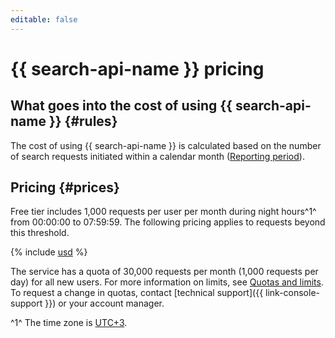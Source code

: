 ```yaml
---
editable: false
---
```


# {{ search-api-name }} pricing

## What goes into the cost of using {{ search-api-name }} {#rules}

The cost of using {{ search-api-name }} is calculated based on the number of search requests initiated within a calendar month ([Reporting period](../billing/concepts/reporting-period.md)).

## Pricing {#prices}

Free tier includes 1,000 requests per user per month during night hours^1^ from 00:00:00 to 07:59:59. The following pricing applies to requests beyond this threshold.




{% include [usd](../_pricing/search-api/usd.md) %}


The service has a quota of 30,000 requests per month (1,000 requests per day) for all new users. For more information on limits, see [Quotas and limits](concepts/limits.md). To request a change in quotas, contact [technical support]({{ link-console-support }}) or your account manager.

^1^ The time zone is [UTC+3](https://en.wikipedia.org/wiki/UTC%2B03:00).